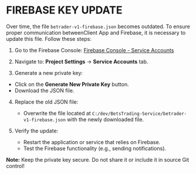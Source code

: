 # FIREBASE KEY UPDATE

Over time, the file `betrader-v1-firebase.json` becomes outdated. To ensure proper communication betweenClient App and Firebase, it is necessary to update this file. Follow these steps:

1. Go to the Firebase Console:
   [Firebase Console - Service Accounts](https://console.firebase.google.com/u/0/project/betrader-v1/settings/serviceaccounts/adminsdk)

2. Navigate to:
   **Project Settings** → **Service Accounts** tab.


3. Generate a new private key:
  - Click on the **Generate New Private Key** button.
  - Download the JSON file.


4. Replace the old JSON file:
   - Overwrite the file located at `C:/dev/BetsTrading-Service/betrader-v1-firebase.json` with the newly downloaded file.


5. Verify the update:
   - Restart the application or service that relies on Firebase.
   - Test the Firebase functionality (e.g., sending notifications).

**Note:** Keep the private key secure. Do not share it or include it in source Git control!
